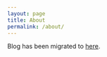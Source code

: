 ```yaml
---
layout: page
title: About
permalink: /about/
---
```


Blog has been migrated to [here](https://aleksvagapitov.github.io).
